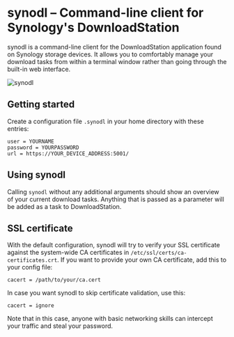 # synodl – Command-line client for Synology's DownloadStation

synodl is a command-line client for the DownloadStation application found on
Synology storage devices. It allows you to comfortably manage your download
tasks from within a terminal window rather than going through the built-in web
interface.

![synodl](https://code.ott.net/synodl/screenshot.png "synodl 0.1.0")


## Getting started

Create a configuration file `.synodl` in your home directory with these entries:

```
user = YOURNAME
password = YOURPASSWORD
url = https://YOUR_DEVICE_ADDRESS:5001/
```

## Using synodl

Calling `synodl` without any additional arguments should show an overview of
your current download tasks.  Anything that is passed as a parameter will be
added as a task to DownloadStation.

## SSL certificate

With the default configuration, synodl will try to verify your SSL certificate
against the system-wide CA certificates in `/etc/ssl/certs/ca-certificates.crt`.
If you want to provide your own CA certificate, add this to your config file:

```
cacert = /path/to/your/ca.cert
```

In case you want synodl to skip certificate validation, use this:

```
cacert = ignore
```

Note that in this case, anyone with basic networking skills can intercept your
traffic and steal your password.
